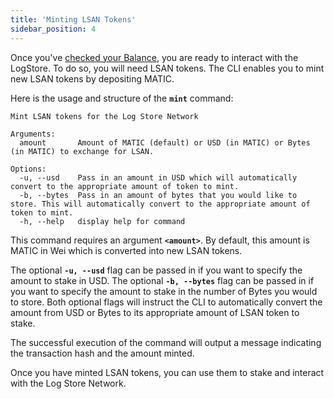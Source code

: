 ```yaml
---
title: 'Minting LSAN Tokens'
sidebar_position: 4
---
```


Once you've [checked your Balance](./balance.md), you are ready to interact with the LogStore.
To do so, you will need LSAN tokens.
The CLI enables you to mint new LSAN tokens by depositing MATIC.

Here is the usage and structure of the **`mint`** command:

```
Mint LSAN tokens for the Log Store Network

Arguments:
  amount       Amount of MATIC (default) or USD (in MATIC) or Bytes (in MATIC) to exchange for LSAN.

Options:
  -u, --usd    Pass in an amount in USD which will automatically convert to the appropriate amount of token to mint.
  -b, --bytes  Pass in an amount of bytes that you would like to store. This will automatically convert to the appropriate amount of token to mint.
  -h, --help   display help for command
```

This command requires an argument **`<amount>`**.
By default, this amount is MATIC in Wei which is converted into new LSAN tokens.

The optional **`-u, --usd`** flag can be passed in if you want to specify the amount to stake in USD.
The optional **`-b, --bytes`** flag can be passed in if you want to specify the amount to stake in the number of Bytes you would to store.
Both optional flags will instruct the CLI to automatically convert the amount from USD or Bytes to its appropriate amount of LSAN token to stake.

The successful execution of the command will output a message indicating the transaction hash and the amount minted.

Once you have minted LSAN tokens, you can use them to stake and interact with the Log Store Network.
